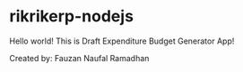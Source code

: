 # rikrikerp-nodejs

Hello world!
This is Draft Expenditure Budget Generator App!

Created by: Fauzan Naufal Ramadhan
